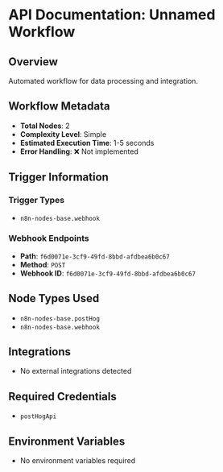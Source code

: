 # API Documentation: Unnamed Workflow

## Overview
Automated workflow for data processing and integration.

## Workflow Metadata
- **Total Nodes**: 2
- **Complexity Level**: Simple
- **Estimated Execution Time**: 1-5 seconds
- **Error Handling**: ❌ Not implemented

## Trigger Information
### Trigger Types
- `n8n-nodes-base.webhook`

### Webhook Endpoints
- **Path**: `f6d0071e-3cf9-49fd-8bbd-afdbea6b0c67`
- **Method**: `POST`
- **Webhook ID**: `f6d0071e-3cf9-49fd-8bbd-afdbea6b0c67`


## Node Types Used
- `n8n-nodes-base.postHog`
- `n8n-nodes-base.webhook`

## Integrations
- No external integrations detected

## Required Credentials
- `postHogApi`

## Environment Variables
- No environment variables required
